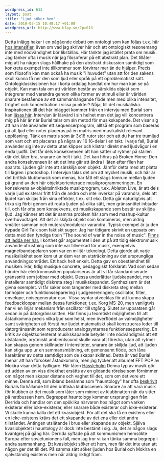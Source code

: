 ```yaml
--- 
wordpress_id: 613 
layout: post
title: "Ljud söker hem" 
date: 2010-03-15 10:48:17 +01:00 
wordpress_url: http://www.blay.se/?p=613 
---
```


Detta inlägg hakar i en pågående debatt om ontologi som kan följas t.ex. [här hos intensifier](http://christopherkullenberg.se/?p=1410), även om vad jag skriver här och ett ontologiskt resonemang inte med nödvändighet bör likställas. Här tänkte jag istället prata om musik. Jag tänker ofta i musik när jag filosoferar på ett abstrakt plan. Det tillåter mig att ha någon slags hållhake på den abstrakt diskussion samtidigt som konkreta exempel inte tillkommer som förvirrar mer än de hjälper. Precis som filosofin kan man också ha musik "i huvudet" utan att för den sakens skull kunna få ner den som ljud eller språk på ett oproblematiskt sätt. Ontologiduskissionen har i korta ordalag handlat om hur man kan se på objekt. Kan man tala om att världen består av särskilda objekt som integrerar med varandra genom olika former av stimuli eller är världen snarare bestående av ett sammanhängande flöde men med olika intensitet, tröghet och koncentration i vissa punkter? Nåja, till det musikaliska. Inspirationen till det här inlägget kommer från en intervju med Burial som kan [läsas här](http://blackdownsoundboy.blogspot.com/2006/03/soundboy-burial.html%20). Intervjun är läsvärd i sin helhet men det jag vill koncentrera mig på här är när Burial talar om sin metod för musikskapande. Det visar sig att han inte använder ett sequencerprogram, alltså ett program som baseras på att ljud eller noter placeras på en matris med musikaliskt relevant upplösning. Tänk en matris som är 3x16 rutor stor och att du har tre trumljud som vart och ett placeras på några av 16 16-delar i en takt. I varje fall, Burial använder sig inte av detta utan klipper och klistrar direkt med ljudvågor i en enda ljudfil. Det får dels konsekvensen att han sätter ut rytmer på ställen där det låter bra, snarare än helt i takt. Det kan höras på Broken Home: Den andra konsekvensen är att det inte går att ändra i låten efter filen har sparats. Ljuden går inte att särskilja som objekt. Jämför detta med att platta till lagren i photoshop. I intervjun talas det om att mycket musik, och här är det brittisk klubbmusik som menas, har fått ett slags tomrum mellan ljuden på grund av den här objektsorienterade musikprogrammeringen. En konsekvens av objektsinriktade musikprogram, t.ex. Ableton Live, är att dels varje ljud existerar fritt från de andra och inte inverkar på varandra, dels att ljudet kan skiljas från sina effekter, t.ex. sitt eko. Detta går naturligtvis att trixa sig förbi genom att routa ljuden på olika sätt, men gränssnittet inbjuder till, och får ofta som konsekvens, ett musikskapande som består av skiljda ljud. Jag känner att det är samma problem här som med mashup-kultur överhuvudtaget. Att det är skiljda objekt som kombineras, men aldrig smälter samman och muterar/modulerar varandra. Typisk exempel är ju den hypade Girl Talk som faktiskt suger: Jag har tidigare skrivit en uppsats om detta med den fyndiga titeln "The sound of war in the noise of music". [Finns att ladda ner här.](http://www.blay.se/files/warmusic.pdf) I korthet går argumentet i den ut på att tidig elektronmusik använde utrustning som inte var tillverkad för musik, exempelvis magnetbandspelaren som var en militär teknologi. Detta gjorde att varje musikaliskhet som kom ut ur dem var en utsträckning av det ursprungliga användningsområdet. Ett hack helt enkelt. Detta gav en obestämdhet till musiken. Här, tidig musique concrete, pedagogiskt förklarat: Vad som sedan händer här elektronmusiken populariseras är att vi får standardiserade gränssnitt som jobbar med objekt. Dessa underlättar ljudskapandet, men installerar samtidigt diskreta steg i musikskapandet. Synthezisern är det givna exemplet. vi får saker som tangenter med diskreta steg mellan tonhöjder och funktionsseparering i ljudgenereringen; oscillator, filter, envelope, noisegenerator osv.  Vissa syntar utvecklas för att kunna skapa feedbackloopar mellan dessa funktioner, t.ex. Korg MS-20, men vanligtvis har vi en linjär mekanism från oscillator till utgång. Slutet av uppsatsen går sedan in på datorgränssnitten. Här finns ju teoretiskt möjligheten till att åstadkomma precis vilka ljud som helst, men överflödet av valmöjligheter samt svårigheten att förstå hur ljudet matematiskt skall konstrueras leder till datorgränssnitt som reproducerar analogsyntarnas funktionsseparering. En kritik av objektsorienterat musikskapande betyder inte nödvändigtvis att ett utslätande, orytmiskt ambientsound skulle vara att föredra, utan att rytmer kan skapas genom skillnader i intensiteter, snarare än skiljda ljud, att ljuden kan stiga upp ur en sammansmältning, ett gemensamt flöde, och låna karaktärer av detta samtidigt som de skapar skillnad. Detta är vad Burial menar att han försöker åstadkomma, men jag tycker att albumet FFT POP av Mokira visar detta tydligare. Här låten [Hässleholm](http://blay.se/files/hassleholm.mp3) Denna typ av musik gör att udden av en viss direkthet ersätts av en glidande rörelse som förnimmer om något men skapar distans och vaghet till det, som om det vore ett minne. Denna stil, som ibland benämns som "hauntology" har ofta [beskrivit](http://k-punk.abstractdynamics.org/archives/007666.html) Burials förhållande till den brittiska klubbscenen. Snarare än att vara musik för klubben är det musik som låter som minnet av klubbnatten när du sitter på nattbussen hem. Begreppet hauntology kommer ursprungligen från Derrida och handlar om den spöklika närvaron hos något som varken existerar eller icke-existerar, eller snarare både existerar och icke-existerar. Vi skulle kunna kalla det ett kvasiobjekt. För att det ska få en existens eller en icke-existens krävs det ett skapande av det ena eller det andra tillståndet. Antingen utslätande i brus eller skapande av objekt. Själva kvasiobjektet i hauntology är dock inte bestämt i sig. Ja, det är någon slags kvantgrej på gång här. Derrida syftade på att kommunismen hemsökte Europa efter sovjetunionens fall, men jag tror vi kan tänka samma begrepp i andra sammanhang. Ett kvasiobjekt söker ett hem, men får det inte utan att någon ger det till det. På samma sätt söker ljuden hos Burial och Mokira en självständig existens men når aldrig riktigt fram. 
